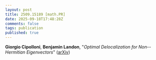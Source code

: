```yaml
---
layout: post
title: 2509.15189 [math.PR]
date: 2025-09-18T17:48:28Z
comments: false
tags: publication
published: true
---
```


<b>Giorgio Cipolloni</b>, <b>Benjamin Landon</b>, "<i>Optimal Delocalization for Non--Hermitian Eigenvectors</i>" ([arXiv](http://arxiv.org/abs/2509.15189v1))
